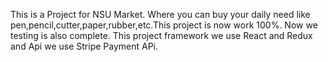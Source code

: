 This is a Project for NSU Market. Where you can buy  your daily need like pen,pencil,cutter,paper,rubber,etc.This project is now work 100%. Now we testing is also complete. This project framework we use React and Redux and Api we use Stripe Payment APi.
